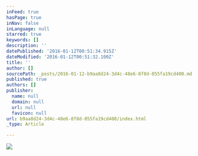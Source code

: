 ```yaml
---
inFeed: true
hasPage: true
inNav: false
inLanguage: null
starred: true
keywords: []
description: ''
datePublished: '2016-01-12T00:51:34.915Z'
dateModified: '2016-01-12T00:51:32.100Z'
title: ''
author: []
sourcePath: _posts/2016-01-12-b9aa8d24-3d4c-48e6-8f8d-055fa19cd400.md
published: true
authors: []
publisher:
  name: null
  domain: null
  url: null
  favicon: null
url: b9aa8d24-3d4c-48e6-8f8d-055fa19cd400/index.html
_type: Article

---
```

![](https://s3-us-west-2.amazonaws.com/the-grid-img/p/59e6489bb7bdcf72d9ee519083eba1b75d9f9b41.jpg)